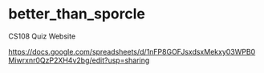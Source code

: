 better_than_sporcle
===================

CS108 Quiz Website

https://docs.google.com/spreadsheets/d/1nFP8GOFJsxdsxMekxy03WPB0Miwrxnr0QzP2XH4v2bg/edit?usp=sharing